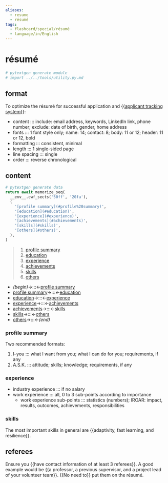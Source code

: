 ```yaml
---
aliases:
  - resume
  - résumé
tags:
  - flashcard/special/résumé
  - language/in/English
---
```


# résumé

```Python
# pytextgen generate module
# import ../../tools/utility.py.md
```

## format

To optimize the résumé for successful application and {{[applicant tracking system](applicant%20tracking%20system.md)}}: <!--SR:!2024-10-29,291,330-->

- content ::: include: email address, keywords, LinkedIn link, phone number; exclude: date of birth, gender, home address <!--SR:!2025-05-07,334,250!2025-04-02,297,353-->
- fonts ::: 1 font style only; name: 14; contact: 8; body: 11 or 12; header: 11 or 12, bold <!--SR:!2025-01-04,264,250!2025-03-22,288,353-->
- formatting ::: consistent, minimal <!--SR:!2024-07-01,181,310!2025-05-03,329,373-->
- length ::: 1 single-sided page <!--SR:!2024-09-26,265,330!2025-04-21,319,373-->
- line spacing ::: single <!--SR:!2024-10-14,280,330!2025-06-24,372,373-->
- order ::: reverse chronological <!--SR:!2026-04-19,685,330!2025-05-26,348,373-->

## content

```Python
# pytextgen generate data
return await memorize_seq(
  __env__.cwf_sects('50ff', '20fa'),
  (
    '[profile summary](#profile%20summary)',
    '[education](#education)',
    '[experience](#experience)',
    '[achievements](#achievements)',
    '[skills](#skills)',
    '[others](#others)',
  ),
)
```

<!--pytextgen generate section="50ff"--><!-- The following content is generated at 2024-01-26T12:42:06.721939+08:00. Any edits will be overridden! -->

> 1. [profile summary](#profile%20summary)
> 2. [education](#education)
> 3. [experience](#experience)
> 4. [achievements](#achievements)
> 5. [skills](#skills)
> 6. [others](#others)

<!--/pytextgen-->

<!--pytextgen generate section="20fa"--><!-- The following content is generated at 2024-01-26T12:42:06.646432+08:00. Any edits will be overridden! -->

- _(begin)_→:::←[profile summary](#profile%20summary) <!--SR:!2024-08-17,232,330!2024-08-20,235,330-->
- [profile summary](#profile%20summary)→:::←[education](#education) <!--SR:!2024-08-17,233,330!2025-05-16,359,310-->
- [education](#education)→:::←[experience](#experience) <!--SR:!2024-07-18,194,310!2024-07-22,70,270-->
- [experience](#experience)→:::←[achievements](#achievements) <!--SR:!2024-07-04,87,250!2024-10-29,221,290-->
- [achievements](#achievements)→:::←[skills](#skills) <!--SR:!2024-12-01,258,270!2024-07-22,197,310-->
- [skills](#skills)→:::←[others](#others) <!--SR:!2024-08-01,220,330!2025-01-15,289,290-->
- [others](#others)→:::←_(end)_ <!--SR:!2024-11-13,304,330!2026-05-29,715,330-->

<!--/pytextgen-->

### profile summary

Two recommended formats:

1. I–you ::: what I want from you; what I can do for you; requirements, if any <!--SR:!2025-11-06,513,310!2025-06-13,363,373-->
2. A.S.K. ::: attitude; skills; knowledge; requirements, if any <!--SR:!2024-11-07,299,330!2024-06-19,79,353-->

### experience

- industry experience ::: if no salary <!--SR:!2025-04-27,340,310!2024-07-01,87,353-->
- work experience ::: all, 0 to 3 sub-points according to importance <!--SR:!2024-08-19,234,330!2025-05-25,347,373-->
  - work experience sub-points ::: statistics (numbers); IROAR: impact, results, outcomes, achievements, responsibilities <!--SR:!2024-12-22,202,230!2024-06-26,82,353-->

### skills

The most important skills in general are {{adaptivity, fast learning, and resilience}}. <!--SR:!2025-04-25,367,290-->

## referees

Ensure you {{have contact information of at least 3 referees}}. A good example would be {{a professor, a previous supervisor, and a project lead of your volunteer team}}. {{No need to}} put them on the résumé. <!--SR:!2024-10-24,286,330!2024-06-27,149,250!2024-10-15,281,330-->
